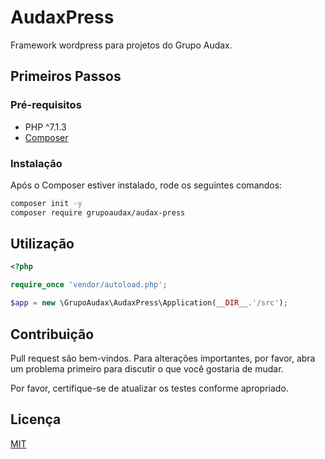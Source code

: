 # AudaxPress

Framework wordpress para projetos do Grupo Audax.

## Primeiros Passos

### Pré-requisitos

* PHP ^7.1.3
* [Composer](https://getcomposer.org/)

### Instalação

Após o Composer estiver instalado, rode os seguintes comandos:

```bash
composer init -y
composer require grupoaudax/audax-press
```

## Utilização

```php
<?php

require_once 'vendor/autoload.php';

$app = new \GrupoAudax\AudaxPress\Application(__DIR__.'/src');

```

## Contribuição
Pull request são bem-vindos. Para alterações importantes, por favor, abra um problema primeiro para discutir o que você gostaria de mudar.

Por favor, certifique-se de atualizar os testes conforme apropriado.

## Licença
[MIT](https://choosealicense.com/licenses/mit/)